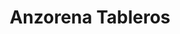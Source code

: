 ---
title: "Anzorena Tableros"
url: /gualeguaychu/anzorena-tableros/
shop: reparación de automóviles
---